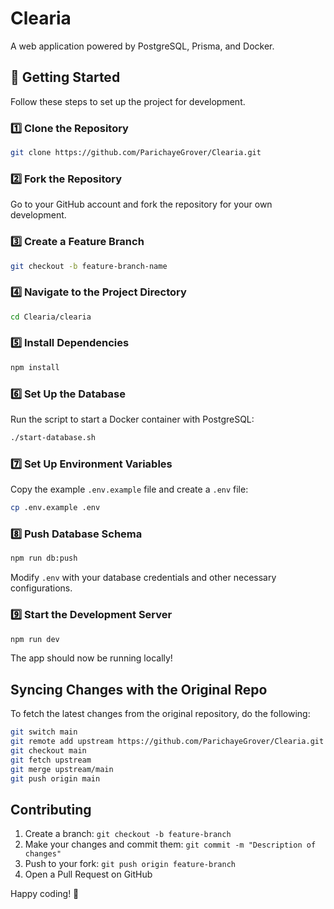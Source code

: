 # Clearia

A web application powered by PostgreSQL, Prisma, and Docker.

## 🚀 Getting Started

Follow these steps to set up the project for development.

### 1️⃣ Clone the Repository
```sh
git clone https://github.com/ParichayeGrover/Clearia.git
```

### 2️⃣ Fork the Repository
Go to your GitHub account and fork the repository for your own development.

### 3️⃣ Create a Feature Branch
```sh
git checkout -b feature-branch-name
```

### 4️⃣ Navigate to the Project Directory
```sh
cd Clearia/clearia
```

### 5️⃣ Install Dependencies
```sh
npm install
```

### 6️⃣ Set Up the Database
Run the script to start a Docker container with PostgreSQL:
```sh
./start-database.sh
```

### 7️⃣ Set Up Environment Variables
Copy the example `.env.example` file and create a `.env` file:
```sh
cp .env.example .env
```

### 8️⃣ Push Database Schema
```sh
npm run db:push
```

Modify `.env` with your database credentials and other necessary configurations.

### 9️⃣ Start the Development Server
```sh
npm run dev
```
The app should now be running locally!

## Syncing Changes with the Original Repo
To fetch the latest changes from the original repository, do the following:
```sh
git switch main
git remote add upstream https://github.com/ParichayeGrover/Clearia.git
git checkout main
git fetch upstream
git merge upstream/main
git push origin main
```

## Contributing
1. Create a branch: `git checkout -b feature-branch`
2. Make your changes and commit them: `git commit -m "Description of changes"`
3. Push to your fork: `git push origin feature-branch`
4. Open a Pull Request on GitHub


Happy coding! 🚀


